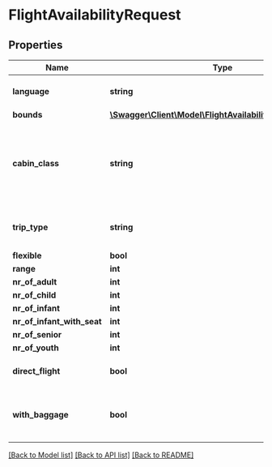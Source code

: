 # FlightAvailabilityRequest

## Properties
Name | Type | Description | Notes
------------ | ------------- | ------------- | -------------
**language** | **string** | EN &#x3D; English &lt;br&gt; FR &#x3D; French &lt;br&gt; AR &#x3D; Arabic | [optional] 
**bounds** | [**\Swagger\Client\Model\FlightAvailabilityRequestBound[]**](FlightAvailabilityRequestBound.md) |  | [optional] 
**cabin_class** | **string** | M &#x3D; ECONOMY STANDARD &lt;br&gt; Y &#x3D; ECONOMY &lt;br&gt; W &#x3D; ECONOMY PREMIUM &lt;br&gt; C &#x3D; BUSINESS &lt;br&gt; F &#x3D; FIRST | [optional] 
**trip_type** | **string** | rt &#x3D; Roundtrip &lt;br&gt; ow &#x3D; Oneway &lt;br&gt; md &#x3D; multidestination | [optional] 
**flexible** | **bool** |  | [optional] 
**range** | **int** |  | [optional] 
**nr_of_adult** | **int** |  | [optional] 
**nr_of_child** | **int** |  | [optional] 
**nr_of_infant** | **int** |  | [optional] 
**nr_of_infant_with_seat** | **int** |  | [optional] 
**nr_of_senior** | **int** |  | [optional] 
**nr_of_youth** | **int** |  | [optional] 
**direct_flight** | **bool** | if true, the system will reply with direct flights only | [optional] 
**with_baggage** | **bool** | if true, the system will reply with recommendations with baggage only | [optional] 

[[Back to Model list]](../../README.md#documentation-for-models) [[Back to API list]](../../README.md#documentation-for-api-endpoints) [[Back to README]](../../README.md)

